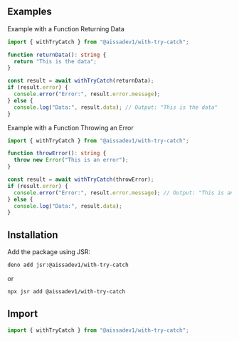 ## Examples

Example with a Function Returning Data

```ts
import { withTryCatch } from "@aissadev1/with-try-catch";

function returnData(): string {
  return "This is the data";
}

const result = await withTryCatch(returnData);
if (result.error) {
  console.error("Error:", result.error.message);
} else {
  console.log("Data:", result.data); // Output: "This is the data"
}
```

Example with a Function Throwing an Error

```ts
import { withTryCatch } from "@aissadev1/with-try-catch";

function throwError(): string {
  throw new Error("This is an error");
}

const result = await withTryCatch(throwError);
if (result.error) {
  console.error("Error:", result.error.message); // Output: "This is an error"
} else {
  console.log("Data:", result.data);
}
```

## Installation

Add the package using JSR:

```bash
deno add jsr:@aissadev1/with-try-catch
```

or

```bash
npx jsr add @aissadev1/with-try-catch
```

## Import

```ts
import { withTryCatch } from "@aissadev1/with-try-catch";
```
